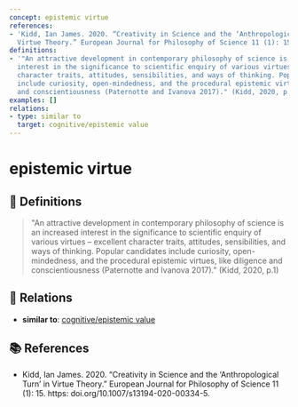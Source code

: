 ```yaml
---
concept: epistemic virtue
references:
- 'Kidd, Ian James. 2020. “Creativity in Science and the ‘Anthropological Turn’ in
  Virtue Theory.” European Journal for Philosophy of Science 11 (1): 15. https: doi.org/10.1007/s13194-020-00334-5.'
definitions:
- '"An attractive development in contemporary philosophy of science is an increased
  interest in the significance to scientific enquiry of various virtues – excellent
  character traits, attitudes, sensibilities, and ways of thinking. Popular candidates
  include curiosity, open-mindedness, and the procedural epistemic virtues, like diligence
  and conscientiousness (Paternotte and Ivanova 2017)." (Kidd, 2020, p.1)'
examples: []
relations:
- type: similar to
  target: cognitive/epistemic value
---
```


# epistemic virtue

## 📖 Definitions

> "An attractive development in contemporary philosophy of science is an increased interest in the significance to scientific enquiry of various virtues – excellent character traits, attitudes, sensibilities, and ways of thinking. Popular candidates include curiosity, open-mindedness, and the procedural epistemic virtues, like diligence and conscientiousness (Paternotte and Ivanova 2017)." (Kidd, 2020, p.1)

## 🔗 Relations

- **similar to**: [cognitive/epistemic value](./cognitive-epistemic-value.md)

## 📚 References

- Kidd, Ian James. 2020. “Creativity in Science and the ‘Anthropological Turn’ in Virtue Theory.” European Journal for Philosophy of Science 11 (1): 15. https: doi.org/10.1007/s13194-020-00334-5.
